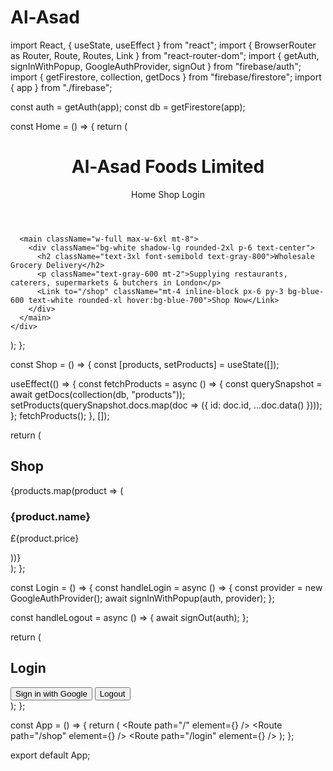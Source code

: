 # Al-Asad
import React, { useState, useEffect } from "react";
import { BrowserRouter as Router, Route, Routes, Link } from "react-router-dom";
import { getAuth, signInWithPopup, GoogleAuthProvider, signOut } from "firebase/auth";
import { getFirestore, collection, getDocs } from "firebase/firestore";
import { app } from "./firebase";

const auth = getAuth(app);
const db = getFirestore(app);

const Home = () => {
  return (
    <div className="min-h-screen bg-gray-100 flex flex-col items-center p-6">
      <header className="w-full max-w-6xl bg-white shadow-lg rounded-2xl p-6 flex justify-between items-center">
        <h1 className="text-2xl font-bold text-gray-800">Al-Asad Foods Limited</h1>
        <nav>
          <Link to="/" className="text-gray-600 hover:text-gray-800 mx-4">Home</Link>
          <Link to="/shop" className="text-gray-600 hover:text-gray-800 mx-4">Shop</Link>
          <Link to="/login" className="text-gray-600 hover:text-gray-800 mx-4">Login</Link>
        </nav>
      </header>
      
      <main className="w-full max-w-6xl mt-8">
        <div className="bg-white shadow-lg rounded-2xl p-6 text-center">
          <h2 className="text-3xl font-semibold text-gray-800">Wholesale Grocery Delivery</h2>
          <p className="text-gray-600 mt-2">Supplying restaurants, caterers, supermarkets & butchers in London</p>
          <Link to="/shop" className="mt-4 inline-block px-6 py-3 bg-blue-600 text-white rounded-xl hover:bg-blue-700">Shop Now</Link>
        </div>
      </main>
    </div>
  );
};

const Shop = () => {
  const [products, setProducts] = useState([]);

  useEffect(() => {
    const fetchProducts = async () => {
      const querySnapshot = await getDocs(collection(db, "products"));
      setProducts(querySnapshot.docs.map(doc => ({ id: doc.id, ...doc.data() })));
    };
    fetchProducts();
  }, []);

  return (
    <div className="p-6">
      <h2 className="text-2xl font-bold">Shop</h2>
      <div className="grid grid-cols-3 gap-4 mt-4">
        {products.map(product => (
          <div key={product.id} className="bg-white p-4 shadow-lg rounded-lg">
            <h3 className="text-lg font-semibold">{product.name}</h3>
            <p className="text-gray-600">£{product.price}</p>
          </div>
        ))}
      </div>
    </div>
  );
};

const Login = () => {
  const handleLogin = async () => {
    const provider = new GoogleAuthProvider();
    await signInWithPopup(auth, provider);
  };

  const handleLogout = async () => {
    await signOut(auth);
  };

  return (
    <div className="p-6 text-center">
      <h2 className="text-2xl font-bold">Login</h2>
      <button onClick={handleLogin} className="mt-4 px-6 py-3 bg-green-600 text-white rounded-xl hover:bg-green-700">Sign in with Google</button>
      <button onClick={handleLogout} className="mt-4 px-6 py-3 bg-red-600 text-white rounded-xl hover:bg-red-700">Logout</button>
    </div>
  );
};

const App = () => {
  return (
    <Router>
      <Routes>
        <Route path="/" element={<Home />} />
        <Route path="/shop" element={<Shop />} />
        <Route path="/login" element={<Login />} />
      </Routes>
    </Router>
  );
};

export default App;
